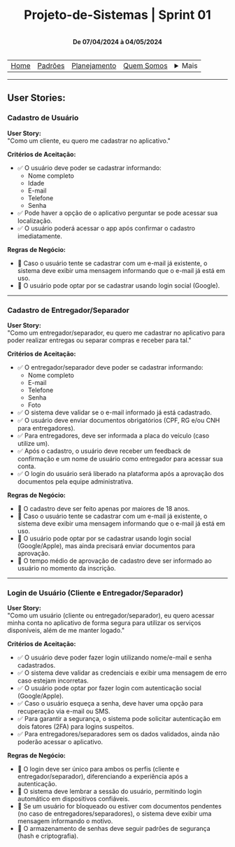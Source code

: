 <h1 align="center"> Projeto-de-Sistemas | Sprint 01</h1>

<div align="center">
    <br>
    <strong>De 07/04/2024 à 04/05/2024</strong><br>
    <br>
</div>

<table align="center">
    <tr>
        <td><a href="../../README.md">Home</a></td>
        <td><a href="defaults.md">Padrões</a></td>
        <td><a href="plan.md">Planejamento</a></td>
        <td><a href="us.md">Quem Somos</a></td>
        <td>
            <details style="position: relative;">
                <summary>Mais</summary>
                <ul style="position: absolute; background: transparent;">
                    <li><a href="contact.md">Contato</a></li>
                    <li><a href="sup.md">Suporte</a></li>
                    <li><a href="faq.md">FAQ</a></li>
                </ul>
            </details>
        </td>
    </tr>
</table>

<hr>


## User Stories:

### Cadastro de Usuário

**User Story:**  
"Como um cliente, eu quero me cadastrar no aplicativo."

**Critérios de Aceitação:**  
- ✅ O usuário deve poder se cadastrar informando:
    - Nome completo  
    - Idade  
    - E-mail  
    - Telefone  
    - Senha  
- ✅ Pode haver a opção de o aplicativo perguntar se pode acessar sua localização.  
- ✅ O usuário poderá acessar o app após confirmar o cadastro imediatamente.  

**Regras de Negócio:**  
- 🔹 Caso o usuário tente se cadastrar com um e-mail já existente, o sistema deve exibir uma mensagem informando que o e-mail já está em uso.  
- 🔹 O usuário pode optar por se cadastrar usando login social (Google).  

---

### Cadastro de Entregador/Separador

**User Story:**  
"Como um entregador/separador, eu quero me cadastrar no aplicativo para poder realizar entregas ou separar compras e receber para tal."

**Critérios de Aceitação:**  
- ✅ O entregador/separador deve poder se cadastrar informando:
    - Nome completo  
    - E-mail  
    - Telefone  
    - Senha  
    - Foto  
- ✅ O sistema deve validar se o e-mail informado já está cadastrado.  
- ✅ O usuário deve enviar documentos obrigatórios (CPF, RG e/ou CNH para entregadores).  
- ✅ Para entregadores, deve ser informada a placa do veículo (caso utilize um).  
- ✅ Após o cadastro, o usuário deve receber um feedback de confirmação e um nome de usuário como entregador para acessar sua conta.  
- ✅ O login do usuário será liberado na plataforma após a aprovação dos documentos pela equipe administrativa.  

**Regras de Negócio:**  
- 🔹 O cadastro deve ser feito apenas por maiores de 18 anos.  
- 🔹 Caso o usuário tente se cadastrar com um e-mail já existente, o sistema deve exibir uma mensagem informando que o e-mail já está em uso.  
- 🔹 O usuário pode optar por se cadastrar usando login social (Google/Apple), mas ainda precisará enviar documentos para aprovação.  
- 🔹 O tempo médio de aprovação de cadastro deve ser informado ao usuário no momento da inscrição.  

---

### Login de Usuário (Cliente e Entregador/Separador)

**User Story:**  
"Como um usuário (cliente ou entregador/separador), eu quero acessar minha conta no aplicativo de forma segura para utilizar os serviços disponíveis, além de me manter logado."

**Critérios de Aceitação:**  
- ✅ O usuário deve poder fazer login utilizando nome/e-mail e senha cadastrados.  
- ✅ O sistema deve validar as credenciais e exibir uma mensagem de erro caso estejam incorretas.  
- ✅ O usuário pode optar por fazer login com autenticação social (Google/Apple).  
- ✅ Caso o usuário esqueça a senha, deve haver uma opção para recuperação via e-mail ou SMS.  
- ✅ Para garantir a segurança, o sistema pode solicitar autenticação em dois fatores (2FA) para logins suspeitos.  
- ✅ Para entregadores/separadores sem os dados validados, ainda não poderão acessar o aplicativo.  

**Regras de Negócio:**  
- 🔹 O login deve ser único para ambos os perfis (cliente e entregador/separador), diferenciando a experiência após a autenticação.  
- 🔹 O sistema deve lembrar a sessão do usuário, permitindo login automático em dispositivos confiáveis.  
- 🔹 Se um usuário for bloqueado ou estiver com documentos pendentes (no caso de entregadores/separadores), o sistema deve exibir uma mensagem informando o motivo.  
- 🔹 O armazenamento de senhas deve seguir padrões de segurança (hash e criptografia).  
